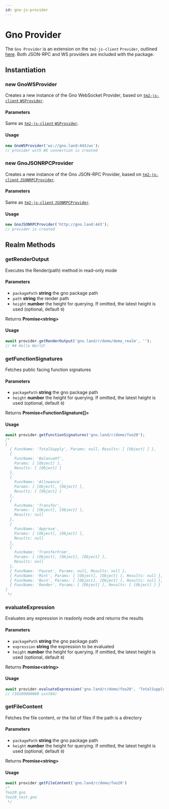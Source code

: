```yaml
---
id: gno-js-provider
---
```


# Gno Provider

The `Gno Provider` is an extension on the `tm2-js-client` `Provider`,
outlined [here](../tm2-js-client/Provider/provider.md). Both JSON-RPC and WS providers are included with the package.

## Instantiation

### new GnoWSProvider

Creates a new instance of the Gno WebSocket Provider, based on [`tm2-js-client` `WSProvider`](../tm2-js-client/Provider/ws-provider.md).

#### Parameters

Same as [`tm2-js-client` `WSProvider`](../tm2-js-client/Provider/ws-provider.md).

#### Usage

```ts
new GnoWSProvider('ws://gno.land:443/ws');
// provider with WS connection is created
```

### new GnoJSONRPCProvider

Creates a new instance of the Gno JSON-RPC Provider, based on [`tm2-js-client` `JSONRPCProvider`](../tm2-js-client/Provider/json-rpc-provider.md).

#### Parameters

Same as [`tm2-js-client` `JSONRPCProvider`](../tm2-js-client/Provider/json-rpc-provider.md).

#### Usage

```ts
new GnoJSONRPCProvider('http://gno.land:443');
// provider is created
```

## Realm Methods

### getRenderOutput

Executes the Render(path) method in read-only mode

#### Parameters

* `packagePath` **string** the gno package path
* `path` **string** the render path
* `height` **number** the height for querying.
  If omitted, the latest height is used (optional, default `0`)

Returns **Promise<string\>**

#### Usage

```ts
await provider.getRenderOutput('gno.land/r/demo/demo_realm', '');
// ## Hello World!
```

### getFunctionSignatures

Fetches public facing function signatures

#### Parameters

* `packagePath` **string** the gno package path
* `height` **number** the height for querying.
  If omitted, the latest height is used (optional, default `0`)

Returns **Promise<FunctionSignature[]\>**

#### Usage

```ts
await provider.getFunctionSignatures('gno.land/r/demo/foo20');
/*
[
  { FuncName: 'TotalSupply', Params: null, Results: [ [Object] ] },
  {
    FuncName: 'BalanceOf',
    Params: [ [Object] ],
    Results: [ [Object] ]
  },
  {
    FuncName: 'Allowance',
    Params: [ [Object], [Object] ],
    Results: [ [Object] ]
  },
  {
    FuncName: 'Transfer',
    Params: [ [Object], [Object] ],
    Results: null
  },
  {
    FuncName: 'Approve',
    Params: [ [Object], [Object] ],
    Results: null
  },
  {
    FuncName: 'TransferFrom',
    Params: [ [Object], [Object], [Object] ],
    Results: null
  },
  { FuncName: 'Faucet', Params: null, Results: null },
  { FuncName: 'Mint', Params: [ [Object], [Object] ], Results: null },
  { FuncName: 'Burn', Params: [ [Object], [Object] ], Results: null },
  { FuncName: 'Render', Params: [ [Object] ], Results: [ [Object] ] }
]
 */
```

### evaluateExpression

Evaluates any expression in readonly mode and returns the results

#### Parameters

* `packagePath` **string** the gno package path
* `expression` **string** the expression to be evaluated
* `height` **number** the height for querying.
  If omitted, the latest height is used (optional, default `0`)

Returns **Promise<string\>**

#### Usage

```ts
await provider.evaluateExpression('gno.land/r/demo/foo20', 'TotalSupply()')
// (10100000000 uint64)
```

### getFileContent

Fetches the file content, or the list of files if the path is a directory

#### Parameters

* `packagePath` **string** the gno package path
* `height` **number** the height for querying.
  If omitted, the latest height is used (optional, default `0`)

Returns **Promise<string\>**

#### Usage

```ts
await provider.getFileContent('gno.land/r/demo/foo20')
/*
foo20.gno
foo20_test.gno
 */
```
